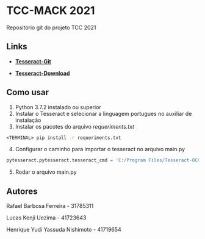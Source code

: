 # TCC-MACK 2021
Repositório git do projeto TCC 2021

## **Links**
 - [**Tesseract-Git**](https://github.com/tesseract-ocr/tessdoc)

 - [**Tesseract-Download**](https://github.com/UB-Mannheim/tesseract/wiki)

## **Como usar**
1. Python 3.7.2 instalado ou superior
2. Instalar o Tesseract e selecionar a linguagem portugues no auxiliar de instalação
3. Instalar os pacotes do arquivo *requeriments.txt*

```cmd
<TERMINAL> pip install -r requeriments.txt
```
4. Configurar o caminho para importar o tesseract no arquivo main.py

```py
pytesseract.pytesseract.tesseract_cmd = 'C:/Program Files/Tesseract-OCR/tesseract.exe'
```
5. Rodar o arquivo main.py

## **Autores**

Rafael Barbosa Ferreira - 31785311

Lucas Kenji Uezima - 41723643

Henrique Yudi Yassuda Nishimoto - 41719654

